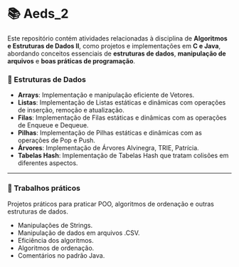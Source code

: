 # 📚 Aeds_2

Este repositório contém atividades relacionadas à disciplina de **Algoritmos e Estruturas de Dados II**, como projetos e implementações em **C e Java**, abordando conceitos essenciais de **estruturas de dados**, **manipulação de arquivos** e **boas práticas de programação**.



### 🔹 Estruturas de Dados

- **Arrays**: Implementação e manipulação eficiente de Vetores.
- **Listas**: Implementação de Listas estáticas e dinâmicas com operações de inserção, remoção e atualização.
- **Filas**: Implementação de Filas estáticas e dinâmicas com as operações de Enqueue e Dequeue.
- **Pilhas**: Implementação de Pilhas estáticas e dinâmicas com as operações de Pop e Push.
- **Árvores**: Implementação de Árvores Alvinegra, TRIE, Patrícia.
- **Tabelas Hash**: Implementação de Tabelas Hash que tratam colisões em diferentes aspectos.

---

### 📂 Trabalhos práticos

Projetos práticos para praticar POO, algoritmos de ordenação e outras estruturas de dados.

- Manipulações de Strings.
- Manipulação de dados em arquivos .CSV.
- Eficiência dos algoritmos.
- Algoritmos de ordenação.
- Comentários no padrão Java.
